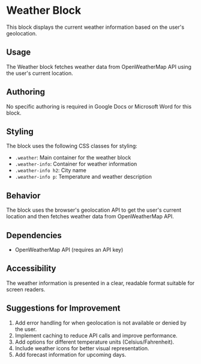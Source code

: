 # Weather Block

This block displays the current weather information based on the user's geolocation.

## Usage

The Weather block fetches weather data from OpenWeatherMap API using the user's current location.

## Authoring

No specific authoring is required in Google Docs or Microsoft Word for this block.

## Styling

The block uses the following CSS classes for styling:
- `.weather`: Main container for the weather block
- `.weather-info`: Container for weather information
- `.weather-info h2`: City name
- `.weather-info p`: Temperature and weather description

## Behavior

The block uses the browser's geolocation API to get the user's current location and then fetches weather data from OpenWeatherMap API.

## Dependencies

- OpenWeatherMap API (requires an API key)

## Accessibility

The weather information is presented in a clear, readable format suitable for screen readers.

## Suggestions for Improvement

1. Add error handling for when geolocation is not available or denied by the user.
2. Implement caching to reduce API calls and improve performance.
3. Add options for different temperature units (Celsius/Fahrenheit).
4. Include weather icons for better visual representation.
5. Add forecast information for upcoming days.